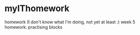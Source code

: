 # myIThomework
homework (I don't know what I'm doing, not yet at least :)
week 5 homework: practising blocks

